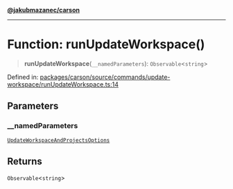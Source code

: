 [**@jakubmazanec/carson**](../README.md)

---

# Function: runUpdateWorkspace()

> **runUpdateWorkspace**(`__namedParameters`): `Observable`\<`string`\>

Defined in:
[packages/carson/source/commands/update-workspace/runUpdateWorkspace.ts:14](https://github.com/jakubmazanec/tools/blob/6fe16df773d5da14c29261ea934e72b3f99fabb7/packages/carson/source/commands/update-workspace/runUpdateWorkspace.ts#L14)

## Parameters

### \_\_namedParameters

[`UpdateWorkspaceAndProjectsOptions`](../type-aliases/UpdateWorkspaceAndProjectsOptions.md)

## Returns

`Observable`\<`string`\>
